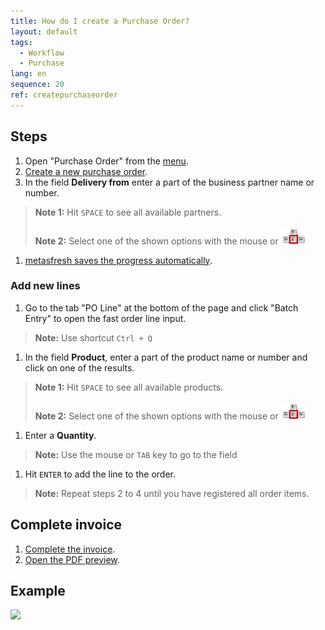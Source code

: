 ```yaml
---
title: How do I create a Purchase Order?
layout: default
tags:
  - Workflow
  - Purchase
lang: en
sequence: 20
ref: createpurchaseorder
---
```


## Steps

1. Open "Purchase Order" from the [menu](Menu).
1. [Create a new purchase order](New_Record_Window).
1. In the field **Delivery from** enter a part of the business partner name or number.
 >**Note 1:** Hit `SPACE` to see all available partners.<br><br>
 >**Note 2:** Select one of the shown options with the mouse or ![](../DE/assets/Workflow_Auftrag_Bis_Rechnung_WebUI-73797.png)

1. [metasfresh saves the progress automatically](Saveindicator).

### Add new lines
1. Go to the tab "PO Line" at the bottom of the page and click "Batch Entry" to open the fast order line input.
 >**Note:** Use shortcut `Ctrl + Q`

1. In the field **Product**, enter a part of the product name or number and click on one of the results.
 >**Note 1:** Hit `SPACE` to see all available products.<br><br>
 >**Note 2:** Select one of the shown options with the mouse or ![](../DE/assets/Workflow_Auftrag_Bis_Rechnung_WebUI-73797.png)

1. Enter a **Quantity**.
 >**Note:** Use the mouse or `TAB` key to go to the field

1. Hit `ENTER` to add the line to the order.
 >**Note:** Repeat steps 2 to 4 until you have registered all order items.

## Complete invoice

1. [Complete the invoice](DocumentProcessingComplete).
1. [Open the PDF preview](PrintPreview).

## Example

![](assets/NewPO_walkthrough.gif)
